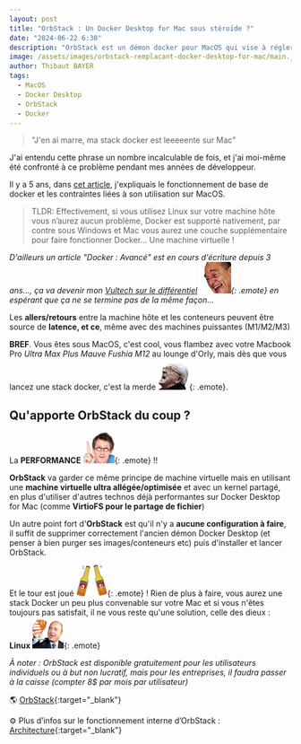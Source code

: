 ```yaml
---
layout: post
title: "OrbStack : Un Docker Desktop for Mac sous stéroïde ?"
date: "2024-06-22 6:30"
description: "OrbStack est un démon docker pour MacOS qui vise à régler les problèmes de performances de Docker Desktop for Mac. Mais est ce que ça marche vraiment ?"
image: /assets/images/orbstack-remplacant-docker-desktop-for-mac/main.jpg
author: Thibaut BAYER
tags: 
  - MacOS
  - Docker Desktop
  - OrbStack
  - Docker
---
```


> "J'en ai marre, ma stack docker est leeeeente sur Mac"

J'ai entendu cette phrase un nombre incalculable de fois, et j'ai moi-même été confronté à ce problème pendant mes années de développeur.

Il y a 5 ans, dans [cet article](http://btor.fr/2019/07/03/docker-bases-tuto/), j'expliquais le fonctionnement de base de docker et les contraintes liées à son utilisation sur MacOS.
> TLDR: Effectivement, si vous utilisez Linux sur votre machine hôte vous n’aurez aucun problème, Docker est supporté nativement, par contre sous Windows et Mac vous aurez une couche supplémentaire pour faire fonctionner Docker… Une machine virtuelle !

*D'ailleurs un article "Docker : Avancé" est en cours d'écriture depuis 3 ans..., ça va devenir mon [Vultech sur le différentiel](https://www.mesopinions.com/petition/politique/vultech-differentiel/89467) ![](/assets/images/emote/LUL.png){: .emote} en espérant que ça ne se termine pas de la même façon...*

Les **allers/retours** entre la machine hôte et les conteneurs peuvent être source de **latence, et ce**, même avec des machines puissantes (M1/M2/M3)

**BREF**. Vous êtes sous MacOS, c'est cool, vous flambez avec votre Macbook Pro *Ultra Max Plus Mauve Fushia M12* au lounge d'Orly, mais dès que vous lancez une stack docker, c'est la merde ![](/assets/images/emote/JEANNE.png){: .emote}.

## Qu'apporte OrbStack du coup ?
La **PERFORMANCE** ![](/assets/images/emote/JAMY.png){: .emote} !!

**OrbStack** va garder ce même principe de machine virtuelle mais en utilisant une **machine virtuelle ultra allégée/optimisée** et avec un kernel partagé, en plus d'utiliser d'autres technos déjà performantes sur Docker Desktop for Mac (comme **VirtioFS pour le partage de fichier**)

Un autre point fort d'**OrbStack** est qu'il n'y a **aucune configuration à faire**, il suffit de supprimer correctement l'ancien démon Docker Desktop (et penser à bien purger ses images/conteneurs etc) puis d'installer et lancer OrbStack.

Et le tour est joué ![](/assets/images/emote/BEER.png){: .emote} ! Rien de plus à faire, vous aurez une stack Docker un peu plus convenable sur votre Mac et si vous n'êtes toujours pas satisfait, il ne vous reste qu'une solution, celle des dieux : **Linux** ![](/assets/images/emote/SLT.png){: .emote}

*À noter : OrbStack est disponible gratuitement pour les utilisateurs individuels ou à but non lucratif, mais pour les entreprises, il faudra passer à la caisse (compter 8$ par mois par utilisateur)*

🌎 [OrbStack](https://orbstack.dev){:target="_blank"}

⚙️ Plus d’infos sur le fonctionnement interne d’OrbStack : [Architecture](https://docs.orbstack.dev/architecture){:target="_blank"}

